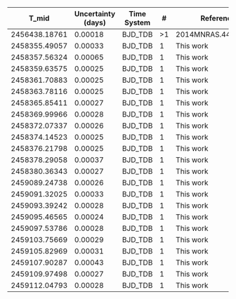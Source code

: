 |T_mid|Uncertainty (days)           |Time System|#                                            |Reference                           |
|-----|-----------------------------|-----------|---------------------------------------------|------------------------------------|
|2456438.18761|0.00018                      |BJD_TDB    |>1                                           |2014MNRAS.440.1982H                 |
|2458355.49057|0.00033                      |BJD_TDB    |1                                            |This work                           |
|2458357.56324|0.00065                      |BJD_TDB    |1                                            |This work                           |
|2458359.63575|0.00025                      |BJD_TDB    |1                                            |This work                           |
|2458361.70883|0.00025                      |BJD_TDB    |1                                            |This work                           |
|2458363.78116|0.00025                      |BJD_TDB    |1                                            |This work                           |
|2458365.85411|0.00027                      |BJD_TDB    |1                                            |This work                           |
|2458369.99966|0.00028                      |BJD_TDB    |1                                            |This work                           |
|2458372.07337|0.00026                      |BJD_TDB    |1                                            |This work                           |
|2458374.14523|0.00025                      |BJD_TDB    |1                                            |This work                           |
|2458376.21798|0.00025                      |BJD_TDB    |1                                            |This work                           |
|2458378.29058|0.00037                      |BJD_TDB    |1                                            |This work                           |
|2458380.36343|0.00027                      |BJD_TDB    |1                                            |This work                           |
|2459089.24738|0.00026                      |BJD_TDB    |1                                            |This work                           |
|2459091.32025|0.00033                      |BJD_TDB    |1                                            |This work                           |
|2459093.39242|0.00028                      |BJD_TDB    |1                                            |This work                           |
|2459095.46565|0.00024                      |BJD_TDB    |1                                            |This work                           |
|2459097.53786|0.00028                      |BJD_TDB    |1                                            |This work                           |
|2459103.75669|0.00029                      |BJD_TDB    |1                                            |This work                           |
|2459105.82969|0.00031                      |BJD_TDB    |1                                            |This work                           |
|2459107.90287|0.00043                      |BJD_TDB    |1                                            |This work                           |
|2459109.97498|0.00027                      |BJD_TDB    |1                                            |This work                           |
|2459112.04793|0.00028                      |BJD_TDB    |1                                            |This work                           |
